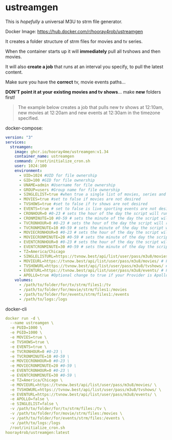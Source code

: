 # ustreamgen
This is *hopefully* a universal M3U to strm file generator.  

Docker Image: https://hub.docker.com/r/hooray4rob/ustreamgen  

It creates a folder structure of strm files for movies and tv series.

When the container starts up it will **immediately** pull all tvshows and then movies. 

It will also **create a job** that runs at an interval you specify, to pull the latest content.  

Make sure you have the **correct** tv, movie events paths...  

**DON'T point it at your existing movies and tv shows**... make **new** folders first!

> The example below creates a job that pulls new tv shows at 12:10am, new movies at 12:20am  and new events at 12:30am in the timezone specified.

docker-compose:
```yaml
version: "3"
services:
  streamgen:
    image: ghcr.io/hooray4me/ustreamgen:v1.34
    container_name: ustreamgen
    command: /root/initialize_cron.sh
    user: 1024:100
    environment:
      - UID=1024 #UID for file ownership
      - GID=100 #GID for file ownership
      - UNAME=admin #Username for file ownership
      - GROUP=users #Group name for file ownership
      - SINGLELIST=true #when true a single list of movies, series and events is used. flase for multiple lists
      - MOVIES=true #set to false if movies are not desired
      - TVSHOWS=true #set to false if tv shows are not desired
      - EVENTS=true # set to false is live sporting events are not desired
      - CRONHOUR=0 #0-23 # sets the hour of the day the script will run again for all content in 1 list **ALL must be true
      - CRONMINUTE=10 #0-59 # sets the minute of the day the script will run again for all content 1 list **ALL must be true
      - TVCRONHOUR=0 #0-23 # sets the hour of the day the script will run again for tv shows **TVSHOWS must be true
      - TVCRONMINUTE=10 #0-59 # sets the minute of the day the script will run again for tv shows **TVSHOWS must be true
      - MOVIECRONHOUR=0 #0-23 # sets the hour of the day the script will run again for movies **MOVIES must be true
      - MOVIECRONMINUTE=20 #0-59 # sets the minute of the day the script will run again for movies **MOVIES must be true
      - EVENTCRONHOUR=0 #0-23 # sets the hour of the day the script will run again for events **EVENTS must be true
      - EVENTCRONMINUTE=30 #0-59 # sets the minute of the day the script will run again for events **EVENTS must be true
      - TZ=America/Chicago
      - SINGLELISTURL=https://tvnow.best/api/list/user/pass/m3u8/movies/ # Full M3U Provider URL for all content in one list **SINGLELIST must be true
      - MOVIEURL=https://tvnow.best/api/list/user/pass/m3u8/movies/ # Full M3U Provider URL for Movies **MOVIES must be true
      - TVSHOWURL=https://tvnow.best/api/list/user/pass/m3u8/tvshows/ # Full M3U Provider URL for TV Shows **TVSHOWS must be true
      - EVENTURL=https://tvnow.best/api/list/user/pass/m3u8/events/ # Full M3U Provider URL for Events **EVENTS must be true
      - APOLLO=true #Optional change to true if your Provider is Apollo
    volumes:
      - /path/to/folder/for/tv/strm/files1:/tv
      - /path/to/folder/for/movie/strm/files1:/movies
      - /path/to/folder/for/events/strm/files1:/events
      - /path/to/logs:/logs
```

docker-cli
```yaml
docker run -d \
  --name ustreamgen \
  -e PUID=1000 \
  -e PGID=1000 \
  -e MOVIES=true \
  -e TVSHOWS=true \
  -e EVENTS=true \
  -e TVCRONHOUR=0 #0-23 \
  -e TVCRONMINUTE=10 #0-59 \
  -e MOVIECRONHOUR=0 #0-23 \
  -e MOVIECRONMINUTE=20 #0-59 \
  -e EVENTCRONHOUR=0 #0-23 \
  -e EVENTCRONMINUTE=30 #0-59 \
  -e TZ=America/Chicago \
  -e MOVIEURL=https://tvnow.best/api/list/user/pass/m3u8/movies/ \
  -e TVSHOWURL=https://tvnow.best/api/list/user/pass/m3u8/tvshows/ \
  -e EVENTURL=https://tvnow.best/api/list/user/pass/m3u8/events/ \
  -e APOLLO=false \
  -e SINGLELIST=false \
  -v /path/to/folder/for/tv/strm/files:/tv \
  -v /path/to/folder/for/movie/strm/files:/movies \
  -v /path/to/folder/for/events/strm/files:/events \
  -v /path/to/logs:/logs
  /root/initialize_cron.sh
hooray4rob/ustreamgen:latest
```
